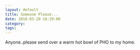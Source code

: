 ```yaml
---
layout: default
title: Someone Please...
date: 2018-03-20 18:29:00
category:
tags:
---
```


Anyone..please send over a warm hot bowl of PHO to my home.&nbsp;
